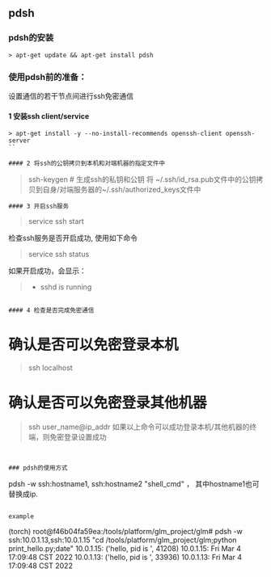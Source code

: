 ## pdsh

### pdsh的安装
```
> apt-get update && apt-get install pdsh
```

### 使用pdsh前的准备：
设置通信的若干节点间进行ssh免密通信

#### 1 安装ssh client/service
```
> apt-get install -y --no-install-recommends openssh-client openssh-server
``

#### 2 将ssh的公钥拷贝到本机和对端机器的指定文件中
```
> ssh-keygen # 生成ssh的私钥和公钥
> 将 ~/.ssh/id_rsa.pub文件中的公钥拷贝到自身/对端服务器的~/.ssh/authorized_keys文件中
```
#### 3 开启ssh服务
```
> service ssh start

检查ssh服务是否开启成功, 使用如下命令
> service ssh status

如果开启成功，会显示：
>  * sshd is running
```

#### 4 检查是否完成免密通信
```
# 确认是否可以免密登录本机
> ssh localhost
# 确认是否可以免密登录其他机器
> ssh user_name@ip_addr
如果以上命令可以成功登录本机/其他机器的终端，则免密登录设置成功
```


### pdsh的使用方式
```
pdsh -w ssh:hostname1, ssh:hostname2 "shell_cmd" ， 其中hostname1也可替换成ip. 
```

example
```
(torch) root@f46b04fa59ea:/tools/platform/glm_project/glm# pdsh -w ssh:10.0.1.13,ssh:10.0.1.15 "cd /tools/platform/glm_project/glm;python print_hello.py;date"
10.0.1.15: ('hello, pid is ', 41208)
10.0.1.15: Fri Mar  4 17:09:48 CST 2022
10.0.1.13: ('hello, pid is ', 33936)
10.0.1.13: Fri Mar  4 17:09:48 CST 2022
```
